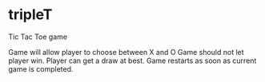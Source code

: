 # tripleT
Tic Tac Toe game

Game will allow player to choose between X and O
Game should not let player win. Player can get a draw at best.
Game restarts as soon as current game is completed.
